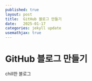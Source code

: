 ```yaml
---
published: true
layout: post
title:  GitHub 블로그 만들기
date:   2025-01-17
categories: jekyll update
usemathjax: true
---
```


# GitHub 블로그 만들기
chill한 블로그
